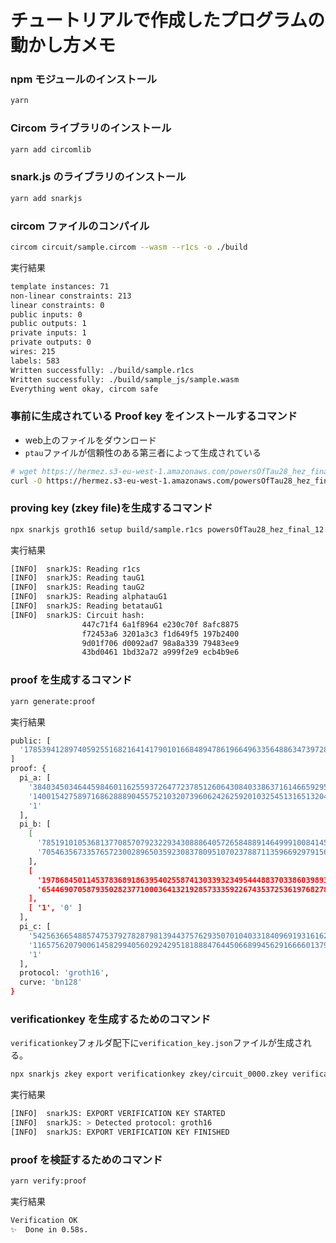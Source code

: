 # チュートリアルで作成したプログラムの動かし方メモ

### npm モジュールのインストール

```bash
yarn
```

### Circom ライブラリのインストール

```bash
yarn add circomlib
```

### snark.js のライブラリのインストール

```bash
yarn add snarkjs
```

### circom ファイルのコンパイル

```bash
circom circuit/sample.circom --wasm --r1cs -o ./build
```

実行結果

```Bash
template instances: 71
non-linear constraints: 213
linear constraints: 0
public inputs: 0
public outputs: 1
private inputs: 1
private outputs: 0
wires: 215
labels: 583
Written successfully: ./build/sample.r1cs
Written successfully: ./build/sample_js/sample.wasm
Everything went okay, circom safe
```

### 事前に生成されている Proof key をインストールするコマンド
- web上のファイルをダウンロード
- `ptau`ファイルが信頼性のある第三者によって生成されている

```bash
# wget https://hermez.s3-eu-west-1.amazonaws.com/powersOfTau28_hez_final_12.ptau
curl -O https://hermez.s3-eu-west-1.amazonaws.com/powersOfTau28_hez_final_12.ptau
```

### proving key (zkey file)を生成するコマンド

```bash
npx snarkjs groth16 setup build/sample.r1cs powersOfTau28_hez_final_12.ptau zkey/circuit_0000.zkey
```

実行結果

```Bash
[INFO]  snarkJS: Reading r1cs
[INFO]  snarkJS: Reading tauG1
[INFO]  snarkJS: Reading tauG2
[INFO]  snarkJS: Reading alphatauG1
[INFO]  snarkJS: Reading betatauG1
[INFO]  snarkJS: Circuit hash:
                447c71f4 6a1f8964 e230c70f 8afc8875
                f72453a6 3201a3c3 f1d649f5 197b2400
                9d01f706 d0092ad7 98a8a339 79483ee9
                43bd0461 1bd32a72 a999f2e9 ecb4b9e6
```

### proof を生成するコマンド

```bash
yarn generate:proof
```

実行結果

```bash
public: [
  '17853941289740592551682164141790101668489478619664963356488634739728685875777'
]
proof: {
  pi_a: [
    '384034503464459846011625593726477237851260643084033863716146659295495123032',
    '14001542758971686288890455752103207396062426259201032545131651320412039860164',
    '1'
  ],
  pi_b: [
    [
      '7851910105368137708570792322934308886405726584889146499910084145640657634122',
      '7054635673357657230028965035923083780951070237887113596692979156039596183920'
    ],
    [
      '19786845011453783689186395402558741303393234954448837033860398939550073144855',
      '6544690705879350282377100036413219285733359226743537253619768278560403785344'
    ],
    [ '1', '0' ]
  ],
  pi_c: [
    '542563665488574753792782879813944375762935070104033184096919316162022401340',
    '1165756207900614582994056029242951818884764450668994562916666013792494048210',
    '1'
  ],
  protocol: 'groth16',
  curve: 'bn128'
}
```

### verificationkey を生成するためのコマンド

`verificationkey`フォルダ配下に`verification_key.json`ファイルが生成される。

```bash
npx snarkjs zkey export verificationkey zkey/circuit_0000.zkey verificationkey/verification_key.json
```

実行結果

```bash
[INFO]  snarkJS: EXPORT VERIFICATION KEY STARTED
[INFO]  snarkJS: > Detected protocol: groth16
[INFO]  snarkJS: EXPORT VERIFICATION KEY FINISHED
```

### proof を検証するためのコマンド

```bash
yarn verify:proof
```

実行結果

```bash
Verification OK
✨  Done in 0.58s.
```